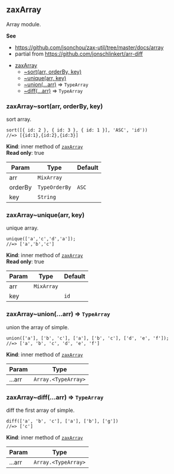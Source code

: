 <a name="module_zaxArray"></a>

## zaxArray
<p>Array module.</p>

**See**

- https://github.com/jsonchou/zax-util/tree/master/docs/array
- partial from https://github.com/jonschlinkert/arr-diff


* [zaxArray](#module_zaxArray)
    * [~sort(arr, orderBy, key)](#module_zaxArray..sort)
    * [~unique(arr, key)](#module_zaxArray..unique)
    * [~union(...arr)](#module_zaxArray..union) ⇒ <code>TypeArray</code>
    * [~diff(...arr)](#module_zaxArray..diff) ⇒ <code>TypeArray</code>

<a name="module_zaxArray..sort"></a>

### zaxArray~sort(arr, orderBy, key)
<p>sort array.</p>
<pre class="prettyprint source lang-js"><code>sort([{ id: 2 }, { id: 3 }, { id: 1 }], 'ASC', 'id'))
//=> [{id:1},{id:2},{id:3}]
</code></pre>

**Kind**: inner method of [<code>zaxArray</code>](#module_zaxArray)  
**Read only**: true  

| Param | Type | Default |
| --- | --- | --- |
| arr | <code>MixArray</code> |  | 
| orderBy | <code>TypeOrderBy</code> | <code>ASC</code> | 
| key | <code>String</code> |  | 

<a name="module_zaxArray..unique"></a>

### zaxArray~unique(arr, key)
<p>unique array.</p>
<pre class="prettyprint source lang-js"><code>unique(['a','c','d','a']);
//=> ['a','b','c']
</code></pre>

**Kind**: inner method of [<code>zaxArray</code>](#module_zaxArray)  
**Read only**: true  

| Param | Type | Default |
| --- | --- | --- |
| arr | <code>MixArray</code> |  | 
| key |  | <code>id</code> | 

<a name="module_zaxArray..union"></a>

### zaxArray~union(...arr) ⇒ <code>TypeArray</code>
<p>union the array of simple.</p>
<pre class="prettyprint source lang-js"><code>union(['a'], ['b', 'c'], ['a'], ['b', 'c'], ['d', 'e', 'f']);
//=> ['a', 'b', 'c', 'd', 'e', 'f']
</code></pre>

**Kind**: inner method of [<code>zaxArray</code>](#module_zaxArray)  

| Param | Type |
| --- | --- |
| ...arr | <code>Array.&lt;TypeArray&gt;</code> | 

<a name="module_zaxArray..diff"></a>

### zaxArray~diff(...arr) ⇒ <code>TypeArray</code>
<p>diff the first array of simple.</p>
<pre class="prettyprint source lang-js"><code>diff(['a', 'b', 'c'], ['a'], ['b'], ['g'])
//=> ['c']
</code></pre>

**Kind**: inner method of [<code>zaxArray</code>](#module_zaxArray)  

| Param | Type |
| --- | --- |
| ...arr | <code>Array.&lt;TypeArray&gt;</code> | 

